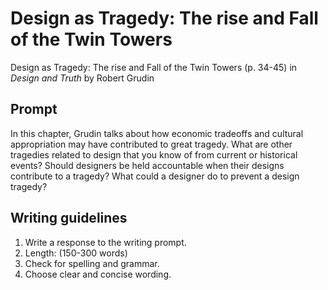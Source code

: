 # Design as Tragedy: The rise and Fall of the Twin Towers

Design as Tragedy: The rise and Fall of the Twin Towers \(p. 34-45\) in _Design and Truth_ by Robert Grudin

## **Prompt**

In this chapter, Grudin talks about how economic tradeoffs and cultural appropriation may have contributed to great tragedy. What are other tragedies related to design that you know of from current or historical events? Should designers be held accountable when their designs contribute to a tragedy? What could a designer do to prevent a design tragedy?

## **Writing guidelines**

1. Write a response to the writing prompt.
2. Length: \(150-300 words\)
3. Check for spelling and grammar.
4. Choose clear and concise wording.



